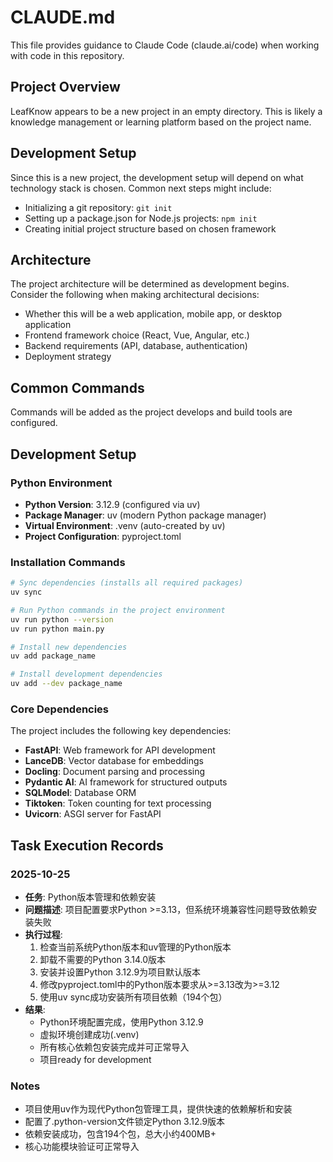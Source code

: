 # CLAUDE.md

This file provides guidance to Claude Code (claude.ai/code) when working with code in this repository.

## Project Overview

LeafKnow appears to be a new project in an empty directory. This is likely a knowledge management or learning platform based on the project name.

## Development Setup

Since this is a new project, the development setup will depend on what technology stack is chosen. Common next steps might include:

- Initializing a git repository: `git init`
- Setting up a package.json for Node.js projects: `npm init`
- Creating initial project structure based on chosen framework

## Architecture

The project architecture will be determined as development begins. Consider the following when making architectural decisions:

- Whether this will be a web application, mobile app, or desktop application
- Frontend framework choice (React, Vue, Angular, etc.)
- Backend requirements (API, database, authentication)
- Deployment strategy

## Common Commands

Commands will be added as the project develops and build tools are configured.

## Development Setup

### Python Environment

- **Python Version**: 3.12.9 (configured via uv)
- **Package Manager**: uv (modern Python package manager)
- **Virtual Environment**: .venv (auto-created by uv)
- **Project Configuration**: pyproject.toml

### Installation Commands

```bash
# Sync dependencies (installs all required packages)
uv sync

# Run Python commands in the project environment
uv run python --version
uv run python main.py

# Install new dependencies
uv add package_name

# Install development dependencies
uv add --dev package_name
```

### Core Dependencies

The project includes the following key dependencies:
- **FastAPI**: Web framework for API development
- **LanceDB**: Vector database for embeddings
- **Docling**: Document parsing and processing
- **Pydantic AI**: AI framework for structured outputs
- **SQLModel**: Database ORM
- **Tiktoken**: Token counting for text processing
- **Uvicorn**: ASGI server for FastAPI

## Task Execution Records

### 2025-10-25
- **任务**: Python版本管理和依赖安装
- **问题描述**: 项目配置要求Python >=3.13，但系统环境兼容性问题导致依赖安装失败
- **执行过程**:
  1. 检查当前系统Python版本和uv管理的Python版本
  2. 卸载不需要的Python 3.14.0版本
  3. 安装并设置Python 3.12.9为项目默认版本
  4. 修改pyproject.toml中的Python版本要求从>=3.13改为>=3.12
  5. 使用uv sync成功安装所有项目依赖（194个包）
- **结果**:
  - Python环境配置完成，使用Python 3.12.9
  - 虚拟环境创建成功(.venv)
  - 所有核心依赖包安装完成并可正常导入
  - 项目ready for development

### Notes

- 项目使用uv作为现代Python包管理工具，提供快速的依赖解析和安装
- 配置了.python-version文件锁定Python 3.12.9版本
- 依赖安装成功，包含194个包，总大小约400MB+
- 核心功能模块验证可正常导入